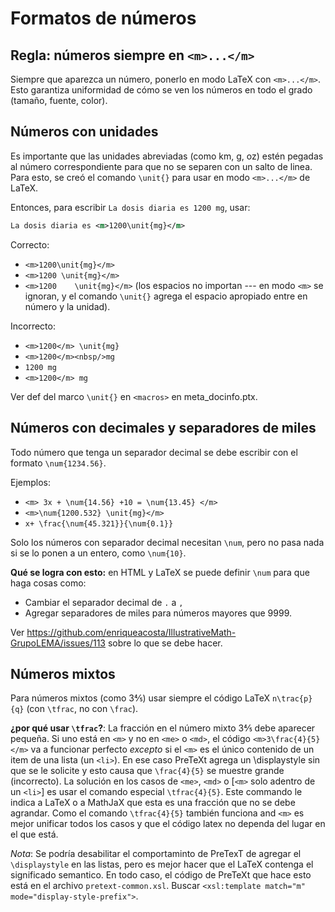 # Formatos de números

## Regla: números siempre en `<m>...</m>`
Siempre que aparezca un número, ponerlo en modo LaTeX con `<m>...</m>`. Esto garantiza uniformidad de cómo se ven los números en todo el grado (tamaño, fuente, color).


## Números con unidades
Es importante que las unidades abreviadas (como km, g, oz) estén pegadas al número correspondiente para que no se separen con un salto de linea. Para esto, se creó el comando `\unit{}` para usar en modo `<m>...</m>` de LaTeX. 

Entonces, para escribir `La dosis diaria es 1200 mg`, usar:
```xml
La dosis diaria es <m>1200\unit{mg}</m>
```

Correcto:
*  `<m>1200\unit{mg}</m>`
*  `<m>1200 \unit{mg}</m>`
*  `<m>1200    \unit{mg}</m>` (los espacios no importan --- en modo `<m>` se ignoran, y el comando `\unit{}` agrega el espacio apropiado entre en número y la unidad).

Incorrecto:
*  `<m>1200</m> \unit{mg}`
*  `<m>1200</m><nbsp/>mg`
*  `1200 mg`
*  `<m>1200</m> mg`

Ver def del marco `\unit{}` en `<macros>` en meta_docinfo.ptx.


## Números con decimales y separadores de miles
Todo número que tenga un separador decimal se debe escribir con el formato `\num{1234.56}`. 

Ejemplos:

*  `<m> 3x + \num{14.56} +10 = \num{13.45} </m>`
*  `<m>\num{1200.532} \unit{mg}</m>`
*  `x+ \frac{\num{45.321}}{\num{0.1}}`

Solo los números con separador decimal necesitan `\num`, pero no pasa nada si se lo ponen a un entero, como `\num{10}`.

**Qué se logra con esto:** en HTML y LaTeX se puede definir `\num` para que haga cosas como:
*  Cambiar el separador decimal de `.` a `,`
*  Agregar separadores de miles para números mayores que 9999.

Ver https://github.com/enriqueacosta/IllustrativeMath-GrupoLEMA/issues/113 sobre lo que se debe hacer.

## Números mixtos
Para números mixtos (como 3⅘) usar siempre el código LaTeX `n\trac{p}{q}` (con `\tfrac`, no con `\frac`). 

**¿por qué usar `\tfrac`?**: La fracción en el número mixto 3⅘ debe aparecer pequeña. Si uno está en `<m>` y no en `<me>` o `<md>`, el código `<m>3\frac{4}{5}</m>` va a funcionar perfecto *excepto* si el `<m>` es el único contenido de un item de una lista (un `<li>`). En ese caso PreTeXt agrega un \displaystyle sin que se le solicite y esto causa que `\frac{4}{5}` se muestre grande (incorrecto). La solución en los casos de `<me>`, `<md>` o [`<m>` solo adentro de un `<li>`] es usar el comando especial `\tfrac{4}{5}`. Este commando le indica a LaTeX o a MathJaX que esta es una fracción que no se debe agrandar. Como el comando `\tfrac{4}{5}` también funciona and `<m>` es mejor unificar todos los casos y que el código latex no dependa del lugar en el que está.

*Nota*: Se podría desabilitar el comportaminto de PreTexT de agregar el `\displaystyle` en las listas, pero es mejor hacer que el LaTeX contenga el significado semantico. En todo caso, el código de PreTeXt que hace esto está en el archivo `pretext-common.xsl`. Buscar `<xsl:template match="m" mode="display-style-prefix">`.  

